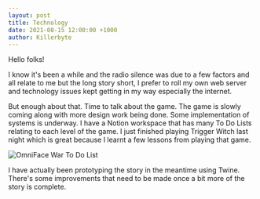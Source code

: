 ```yaml
---
layout: post
title: Technology
date: 2021-08-15 12:00:00 +1000
author: Killerbyte
---
```


Hello folks! 

I know it's been a while and the radio silence was due to a few factors and all relate to me but the long story short, I prefer to roll my own web server and technology issues kept getting in my way especially the internet. 

But enough about that. Time to talk about the game. The game is slowly coming along with more design work being done. Some implementation of systems is underway. I have a Notion workspace that has many To Do Lists relating to each level of the game. I just finished playing Trigger Witch last night which is great because I learnt a few lessons from playing that game. 

![OmniFace War To Do List](/images/OmniFaceWarToDoList.png)

I have actually been prototyping the story in the meantime using Twine. There's some improvements that need to be made once a bit more of the story is complete. 